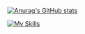 [![Anurag's GitHub stats](https://github-readme-stats.vercel.app/api?username=tomgx&count_private=true&show_icons=true&theme=dracula)](https://github.com/tomgx/github-readme-stats)


[![My Skills](https://skillicons.dev/icons?i=c,py,js,react,tailwind,php,cs,java&perline=4)](https://skillicons.dev)
